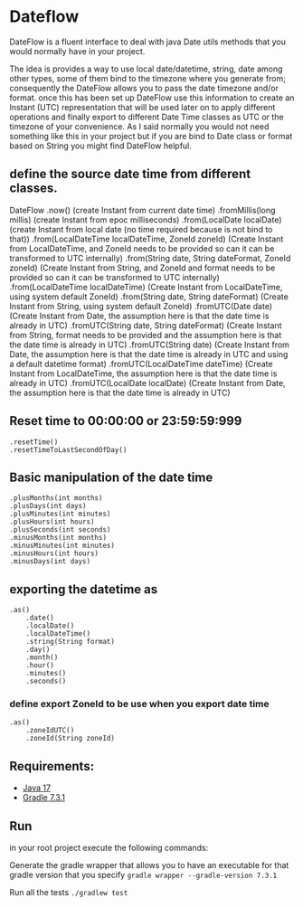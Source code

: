 # Dateflow

DateFlow is a fluent interface to deal with java Date utils methods that you would normally have in your project.

The idea is provides a way to use local date/datetime, string, date among other types, some of them bind to the 
timezone where you generate from; consequently the DateFlow allows you to pass the date timezone and/or format. 
once this has been set up DateFlow use this information to create an Instant (UTC) representation that will be used
later on to apply different operations and finally export to different Date Time classes as UTC or the timezone 
of your convenience.
As I said normally you would not need something like this in your project but if you are bind to Date class or 
format based on String you might find DateFlow helpful.         

## define the source date time from different classes.

DateFlow
    .now() (create Instant from current date time)
    .fromMillis(long millis) (create Instant from epoc milliseconds)
    .from(LocalDate localDate) (create Instant from local date (no time required because is not bind to that))
    .from(LocalDateTime localDateTime, ZoneId zoneId) (Create Instant from LocalDateTime, and ZoneId needs to be provided so can it can be transformed to UTC internally)
    .from(String date, String dateFormat, ZoneId zoneId) (Create Instant from String, and ZoneId and format needs to be provided so can it can be transformed to UTC internally)
    .from(LocalDateTime localDateTime) (Create Instant from LocalDateTime, using system default ZoneId)
    .from(String date, String dateFormat) (Create Instant from String, using system default ZoneId)
    .fromUTC(Date date) (Create Instant from Date, the assumption here is that the date time is already in UTC)
    .fromUTC(String date, String dateFormat) (Create Instant from String, format needs to be provided and the assumption here is that the date time is already in UTC)
    .fromUTC(String date) (Create Instant from Date, the assumption here is that the date time is already in UTC and using a default datetime format)
    .fromUTC(LocalDateTime dateTime) (Create Instant from LocalDateTime, the assumption here is that the date time is already in UTC)
    .fromUTC(LocalDate localDate) (Create Instant from Date, the assumption here is that the date time is already in UTC)

## Reset time to 00:00:00 or 23:59:59:999

    .resetTime() 
    .resetTimeToLastSecondOfDay() 

## Basic manipulation of the date time

    .plusMonths(int months) 
    .plusDays(int days) 
    .plusMinutes(int minutes) 
    .plusHours(int hours) 
    .plusSeconds(int seconds) 
    .minusMonths(int months) 
    .minusMinutes(int minutes) 
    .minusHours(int hours) 
    .minusDays(int days) 

## exporting the datetime as
    .as()
        .date() 
        .localDate() 
        .localDateTime() 
        .string(String format) 
        .day() 
        .month() 
        .hour() 
        .minutes() 
        .seconds()

### define export ZoneId to be use when you export date time
    .as()
        .zoneIdUTC() 
        .zoneId(String zoneId)

## Requirements:

- [Java 17](https://openjdk.java.net/projects/jdk/17/)
- [Gradle 7.3.1](https://gradle.org/releases/)

## Run

in your root project execute the following commands:

Generate the gradle wrapper that allows you to have an executable for that gradle version that you specify
`gradle wrapper --gradle-version 7.3.1`

Run all the tests
`./gradlew test`
